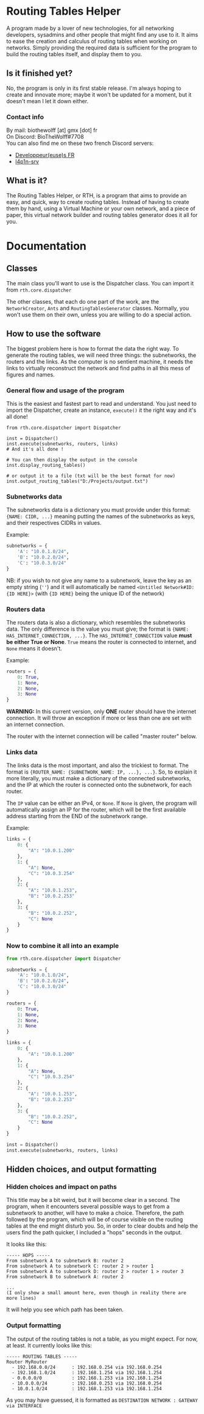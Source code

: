 # Routing Tables Helper

A program made by a lover of new technologies, for all networking developers, sysadmins and other people that might find any
use to it.
It aims to ease the creation and calculus of routing tables when working on networks. Simply providing the required data
is sufficient for the program to build the routing tables itself, and display them to you.

## Is it finished yet?

No, the program is only in its first stable release. I'm always hoping to create and innovate more; maybe it won't be
updated for a moment, but it doesn't mean I let it down either.

### Contact info
By mail: biothewolff [at] gmx [dot] fr\
On Discord: BioTheWolff#7708\
You can also find me on these two french Discord servers:
- [Developpeur(euse)s FR](https://discord.gg/8d4ACG5)
- [l4p1n-srv](https://discord.gg/awbUQe4)

## What is it?

The Routing Tables Helper, or RTH, is a program that aims to provide an easy, and quick, way to create routing
tables. Instead of having to create them by hand, using a Virtual Machine or your own network, and a piece of paper,
this virtual network builder and routing tables generator does it all for you.

# Documentation

## Classes

The main class you'll want to use is the Dispatcher class. You can import it from `rth.core.dispatcher`

The other classes, that each do one part of the work, are the `NetworkCreator`, `Ants` and `RoutingTablesGenerator` classes.
Normally, you won't use them on their own, unless you are willing to do a special action.

## How to use the software

The biggest problem here is how to format the data the right way. 
To generate the routing tables, we will need three things: the subnetworks, the routers and the links. As the computer is no
sentient machine, it needs the links to virtually reconstruct the network and find paths in all this mess of figures and names.

### General flow and usage of the program

This is the easiest and fastest part to read and understand.
You just need to import the Dispatcher, create an instance, `execute()` it the right way and it's all done!

```ignorelang
from rth.core.dispatcher import Dispatcher

inst = Dispatcher()
inst.execute(subnetworks, routers, links)
# And it's all done !

# You can then display the output in the console
inst.display_routing_tables()

# or output it to a file (txt will be the best format for now)
inst.output_routing_tables("D:/Projects/output.txt")
```

### Subnetworks data

The subnetworks data is a dictionary you must provide under this format: `{NAME: CIDR, ...}` meaning putting the names of 
the subnetworks as keys, and their respectives CIDRs in values.

Example: 
```python
subnetworks = {
    'A': "10.0.1.0/24",
    'B': "10.0.2.0/24",
    'C': "10.0.3.0/24"
}
```

NB: if you wish to not give any name to a subnetwork, leave the key as an empty string (`''`) and it will automatically be 
named `<Untitled Network#ID:{ID HERE}>` (with `{ID HERE}` being the unique ID of the network)

### Routers data

The routers data is also a dictionary, which resembles the subnetworks data. The only difference is the value you must give;
the format is `{NAME: HAS_INTERNET_CONNECTION, ...}`. The `HAS_INTERNET_CONNECTION` value **must be either True or None**.
`True` means the router is connected to internet, and `None` means it doesn't.

Example:
```python
routers = {
    0: True,
    1: None,
    2: None,
    3: None
}
``` 

**WARNING:** In this current version, only **ONE** router should have the internet connection. It will throw an exception if
more or less than one are set with an internet connection.

The router with the internet connection will be called "master router" below.

### Links data

The links data is the most important, and also the trickiest to format. The format is
`{ROUTER_NAME: {SUBNETWORK_NAME: IP, ...}, ...}`. So, to explain it more literally, you must make a dictionary of the 
connected subnetworks, and the IP at which the router is connected onto the subnetwork, for each router.

The `IP` value can be either an IPv4, or `None`. If `None` is given, the program will automatically assign an IP for the router,
which will be the first available address starting from the END of the subnetwork range.

Example:
```python
links = {
    0: {
        "A": "10.0.1.200"
    },
    1: {
        "A": None,
        "C": "10.0.3.254"
    },
    2: {
        "A": "10.0.1.253",
        "B": "10.0.2.253"
    },
    3: {
        "B": "10.0.2.252",
        "C": None
    }
}
```

### Now to combine it all into an example

```python
from rth.core.dispatcher import Dispatcher

subnetworks = {
    'A': "10.0.1.0/24",
    'B': "10.0.2.0/24",
    'C': "10.0.3.0/24"
}

routers = {
    0: True,
    1: None,
    2: None,
    3: None
}

links = {
    0: {
        "A": "10.0.1.200"
    },
    1: {
        "A": None,
        "C": "10.0.3.254"
    },
    2: {
        "A": "10.0.1.253",
        "B": "10.0.2.253"
    },
    3: {
        "B": "10.0.2.252",
        "C": None
    }
}

inst = Dispatcher()
inst.execute(subnetworks, routers, links)
```

## Hidden choices, and output formatting

### Hidden choices and impact on paths

This title may be a bit weird, but it will become clear in a second. The program, when it encounters several possible ways
to get from a subnetwork to another, will have to make a choice. Therefore, the path followed by the program, which will be 
of course visible on the routing tables at the end might disturb you. So, in order to clear doubts and help the users find the
path quicker, I included a "hops" seconds in the output.

It looks like this:
```ignorelang
----- HOPS -----
From subnetwork A to subnetwork B: router 2
From subnetwork A to subnetwork C: router 2 > router 1
From subnetwork A to subnetwork D: router 2 > router 1 > router 3
From subnetwork B to subnetwork A: router 2

...
(I only show a small amount here, even though in reality there are more lines)
```

It will help you see which path has been taken.

### Output formatting

The output of the routing tables is not a table, as you might expect. For now, at least.
It currently looks like this:

```ignorelang
----- ROUTING TABLES -----
Router MyRouter
  - 192.168.0.0/24      : 192.168.0.254 via 192.168.0.254
  - 192.168.1.0/24      : 192.168.1.254 via 192.168.1.254
  - 0.0.0.0/0           : 192.168.1.253 via 192.168.1.254
  - 10.0.0.0/24         : 192.168.0.253 via 192.168.0.254
  - 10.0.1.0/24         : 192.168.1.253 via 192.168.1.254
```

As you may have guessed, it is formatted as `DESTINATION NETWORK : GATEWAY via INTERFACE`